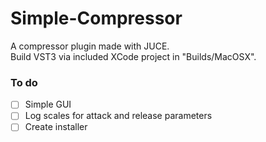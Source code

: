# Simple-Compressor

A compressor plugin made with JUCE.\
Build VST3 via included XCode project in "Builds/MacOSX".

### To do
- [ ] Simple GUI
- [ ] Log scales for attack and release parameters
- [ ] Create installer
